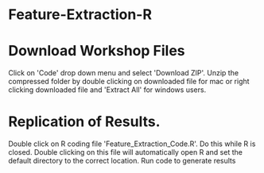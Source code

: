 # Feature-Extraction-R
# Download Workshop Files
Click on 'Code' drop down menu and select 'Download ZIP'. Unzip the compressed folder by double clicking on downloaded file for mac or right clicking downloaded file and 'Extract All' for windows users.  

# Replication of Results.
Double click on R coding file 'Feature_Extraction_Code.R'. Do this while R is closed. Double clicking on this file will automatically open R and set the default directory to the correct location. Run code to generate results

